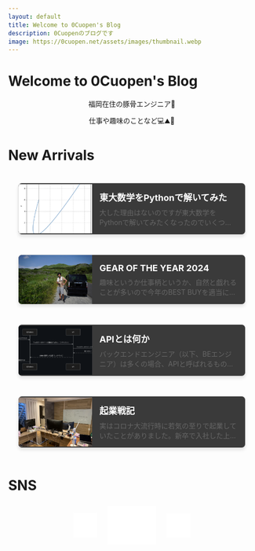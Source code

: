 ```yaml
---
layout: default
title: Welcome to 0Cuopen's Blog
description: 0Cuopenのブログです
image: https://0cuopen.net/assets/images/thumbnail.webp
---
```


# Welcome to 0Cuopen's Blog

福岡在住の豚骨エンジニア🍜

仕事や趣味のことなど💻⛰️🎣

# New Arrivals

<div class="blog-container">
    <a href="solve_UT_math_exam" class="blog-horizontal-card">
        <img src="assets/images/ut_graph.png" alt="Blog Thumbnail" class="blog-thumbnail">
        <div class="blog-content">
            <h3 class="blog-title">東大数学をPythonで解いてみた</h3>
            <p class="blog-description">大した理由はないのですが東大数学をPythonで解いてみたくなったのでいくつか解きやすそうな問題を選定してやってみました。</p>
        </div>
    </a>
</div>
<div class="blog-container">
    <a href="gear_of_the_year_2024" class="blog-horizontal-card">
        <img src="assets/images/n_box.JPG" alt="Blog Thumbnail" class="blog-thumbnail">
        <div class="blog-content">
            <h3 class="blog-title">GEAR OF THE YEAR 2024</h3>
            <p class="blog-description">趣味というか仕事柄というか、自然と戯れることが多いので今年のBEST BUYを適当に書いていきます。</p>
        </div>
    </a>
</div>
<div class="blog-container">
    <a href="what_is_api" class="blog-horizontal-card">
        <img src="assets/images/api_sequence.png" alt="Blog Thumbnail" class="blog-thumbnail">
        <div class="blog-content">
            <h3 class="blog-title">APIとは何か</h3>
            <p class="blog-description">バックエンドエンジニア（以下、BEエンジニア）は多くの場合、APIと呼ばれるものを作っています。例えば「iOSエンジニアです」と言われたら</p>
        </div>
    </a>
</div>
<div class="blog-container">
    <a href="my_startup_failure_story" class="blog-horizontal-card">
        <img src="assets/images/nagano_office.JPG" alt="Blog Thumbnail" class="blog-thumbnail">
        <div class="blog-content">
            <h3 class="blog-title">起業戦記</h3>
            <p class="blog-description">実はコロナ大流行時に若気の至りで起業していたことがありました。新卒で入社した上場企業を1年足らずで退職しスキルも実績もない</p>
        </div>
    </a>
</div>

# SNS

<div class="sns-links">
    <a href="https://x.com/0Cuopen" target="_blank" class="sns-link twitter">
        <img src="assets/images/logo/x_white.png" class="sns-logo">
    </a>
    <a href="https://www.wantedly.com/id/hiraku_endo" target="_blank" class="sns-link wantedly">
        <img src="assets/images/logo/wantedly_white.png" class="sns-logo">
    </a>
    <a href="https://github.com/0Cuopen" target="_blank" class="sns-link github">
        <img src="assets/images/logo/github_white.png" class="sns-logo">
    </a>
</div>

<style>
p {
    text-align: center;
}

.blog-container {
    display: flex;
    justify-content: center;
    align-items: center;
    padding: 20px;
}

.blog-horizontal-card {
    display: flex;
    align-items: center;
    text-decoration: none;
    background-color: #3a3a3a;
    border: 1px solid #ddd;
    border-radius: 8px;
    box-shadow: 0 4px 6px rgba(0, 0, 0, 0.1);
    overflow: hidden;
    transition: transform 0.3s, box-shadow 0.3s;
    max-width: 600px;
    width: 100%;
}

.blog-horizontal-card:hover {
    transform: translateY(-3px);
    box-shadow: 0 6px 12px rgba(0, 0, 0, 0.2);
}

.blog-thumbnail {
    width: 150px;
    height: 100px;
    object-fit: cover;
    flex-shrink: 0;
}

.blog-content {
    padding: 15px;
    flex: 1;
}

.blog-title {
    margin: 0 0 8px;
    font-size: 18px;
    color: #fff;
}

.blog-description {
    margin: 0;
    font-size: 14px;
    color: #666;
    display: -webkit-box;
    -webkit-box-orient: vertical;
    overflow: hidden;
    -webkit-line-clamp: 2;
    text-align: left;
}

.sns-links {
    display: flex;
    justify-content: center;
    align-items: center;
    gap: 20px;
}

.sns-link {
    width: 50px;
    height: 50px;
    display: flex;
    justify-content: center;
    align-items: center;
    transition: background-color 0.3s ease-in-out;
    overflow: hidden;
}

.sns-logo {
    max-width: 100%;
    max-height: 100%;
    object-fit: contain;
    transition: opacity 0.3s ease-in-out;
}

.sns-link.twitter:hover .sns-logo {
    content: url("assets/images/logo/x_black.png");
}

.sns-link.github:hover .sns-logo {
    content: url("assets/images/logo/github_black.png");
}

.sns-link.wantedly:hover .sns-logo {
    content: url("assets/images/logo/wantedly_black.png");
}

.sns-link.wantedly {
    width: 100px;
    height: 90px;
}
</style>
